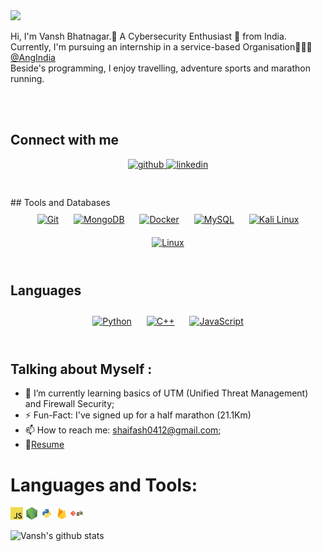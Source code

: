 <div align ="centre">
 <img align = "centre" img src="https://media.giphy.com/media/hun4DFmfnDId3lid5b/giphy.gif" >

 <br/>

Hi, I'm Vansh Bhatnagar.👋 
A Cybersecurity Enthusiast 🚀 from India.
</br>Currently, I'm pursuing an internship in a service-based Organisation🙍🏽‍♂️ [@AngIndia](https://www.angindia.in/) 
</br>Beside's programming, I enjoy travelling, adventure sports and marathon running.

<br/>
<br/>

##  Connect with me  
<div align="center">
<a href="https://github.com/Oreoguy" target="_blank">
<img src=https://img.shields.io/badge/github-%2324292e.svg?&style=for-the-badge&logo=github&logoColor=white alt=github style="margin-bottom: 10px;" />
</a>
<a href="https://www.linkedin.com/in/vansh-bhatnagar-9774a8221/" target="_blank">
<img src=https://img.shields.io/badge/linkedin-%231E77B5.svg?&style=for-the-badge&logo=linkedin&logoColor=white alt=linkedin style="margin-bottom: 5px;" />
</a>
</div>  
  
<br/> 
<br/> 
##  Tools and Databases
<div align="center">  
<a href="https://github.com/" target="_blank"><img style="margin: 10px" src="https://img.shields.io/badge/git-%23F05033.svg?style=for-the-badge&logo=git&logoColor=white" alt="Git" height="35" /></a>  
<a href="https://www.mongodb.com/" target="_blank"><img style="margin: 10px" src="https://img.shields.io/badge/MongoDB-%234ea94b.svg?style=for-the-badge&logo=mongodb&logoColor=white" alt="MongoDB" height="35" /></a>  
<a href="https://www.docker.com/" target="_blank"><img style="margin: 10px" src="https://img.shields.io/badge/docker-%230db7ed.svg?style=for-the-badge&logo=docker&logoColor=white" alt="Docker" height="35" /></a>  
<a href="https://www.mysql.com/" target="_blank"><img style="margin: 10px" src="https://img.shields.io/badge/mysql-%2300f.svg?style=for-the-badge&logo=mysql&logoColor=white" alt="MySQL" height="35" /></a>
<a href="https://www.kali.org/" target="_blank"><img style="margin: 10px" src="https://img.shields.io/badge/Kali-268BEE?style=for-the-badge&logo=kalilinux&logoColor=white" alt="Kali Linux" height="35" /></a>  
<a href="https://www.linux.org/" target="_blank"><img style="margin: 10px" src="https://img.shields.io/badge/Linux-FCC624?style=for-the-badge&logo=linux&logoColor=black" alt="Linux" height="35" /></a>      

</div>
<br/>  

## Languages  
<div align="center">  
<a href="https://www.python.org/" target="_blank"><img style="margin: 10px" src="https://img.shields.io/badge/python-3670A0?style=for-the-badge&logo=python&logoColor=ffdd54" alt="Python" height="35" /></a>  
<a href="https://www.cplusplus.com/" target="_blank"><img style="margin: 10px" src="https://img.shields.io/badge/c++-%2300599C.svg?style=for-the-badge&logo=c%2B%2B&logoColor=white" alt="C++" height="35" /></a>  
<a href="https://www.javascript.com/" target="_blank"><img style="margin: 10px" src="https://img.shields.io/badge/javascript-%23323330.svg?style=for-the-badge&logo=javascript&logoColor=%23F7DF1E" alt="JavaScript" height="35" /></a>
</div>  
<br/>

## Talking about Myself :

- 🌱 I’m currently learning basics of UTM (Unified Threat Management) and Firewall Security; 
- ⚡️ Fun-Fact: I've signed up for a half marathon (21.1Km)
- 📫 How to reach me: shaifash0412@gmail.com;
- 📝[Resume](https://drive.google.com/file/d/1rVCjRvNBn3jVhiBSjjRfOOuzSv9QUrG2/view?usp=sharing)


# Languages and Tools:  

<code><img height="20" src="https://raw.githubusercontent.com/github/explore/80688e429a7d4ef2fca1e82350fe8e3517d3494d/topics/javascript/javascript.png"></code>
<code><img height="20" src="https://raw.githubusercontent.com/github/explore/80688e429a7d4ef2fca1e82350fe8e3517d3494d/topics/nodejs/nodejs.png"></code>
<code><img height="20" src="https://raw.githubusercontent.com/github/explore/80688e429a7d4ef2fca1e82350fe8e3517d3494d/topics/python/python.png"></code>
<code><img height="20" src="https://raw.githubusercontent.com/github/explore/80688e429a7d4ef2fca1e82350fe8e3517d3494d/topics/firebase/firebase.png"></code>
<code><img height="20" src="https://raw.githubusercontent.com/github/explore/80688e429a7d4ef2fca1e82350fe8e3517d3494d/topics/git/git.png"></code>


![Vansh's github stats](https://github-readme-stats.vercel.app/api?username=Oreoguy&show_icons=true&hide_border=true)

